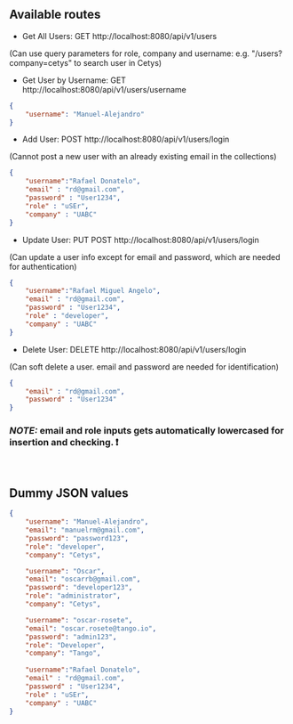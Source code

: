 
## Available routes

- Get All Users: GET http://localhost:8080/api/v1/users 
<p> (Can use query parameters for role, company and username: e.g. "/users?company=cetys" to search user in Cetys)</p>

- Get User by Username: GET http://localhost:8080/api/v1/users/username
```json
{
	"username": "Manuel-Alejandro"
}
```


- Add User: POST http://localhost:8080/api/v1/users/login 

<p> (Cannot post a new user with an already existing email in the collections)</p>

```json
{
	"username":"Rafael Donatelo",
	"email" : "rd@gmail.com",
	"password" : "User1234",
	"role" : "uSEr",
	"company" : "UABC"
}
```

- Update User: PUT POST http://localhost:8080/api/v1/users/login 

<p> (Can update a user info except for email and password, which are needed for authentication)</p>

```json
{
	"username":"Rafael Miguel Angelo",
	"email" : "rd@gmail.com",
	"password" : "User1234",
	"role" : "developer",
	"company" : "UABC"
}
```

- Delete User: DELETE http://localhost:8080/api/v1/users/login
<p> (Can soft delete a user. email and password are needed for identification) </p>

```json
{
	"email" : "rd@gmail.com",
	"password" : "User1234"
}
```
### ***NOTE:*** email and role inputs gets automatically lowercased for insertion and checking. :exclamation:

<br>

## Dummy JSON values
```json
{
	"username": "Manuel-Alejandro",
	"email": "manuelrm@gmail.com",
	"password": "password123",
	"role": "developer",
	"company": "Cetys",

	"username": "Oscar",
	"email": "oscarrb@gmail.com",
	"password": "developer123",
	"role": "administrator",
	"company": "Cetys",

	"username": "oscar-rosete",
	"email": "oscar.rosete@tango.io",
	"password": "admin123",
	"role": "Developer",
	"company": "Tango",
		
	"username":"Rafael Donatelo",
	"email" : "rd@gmail.com",
	"password" : "User1234",
	"role" : "uSEr",
	"company" : "UABC"
}
```
